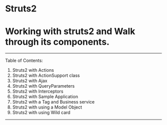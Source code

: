 # Struts2
# Working with struts2 and Walk through its components.
*******************************************************************
 Table of Contents:
 
  1. Struts2 with Actions
  2. Struts2 with ActionSupport class
  3. Struts2 with Ajax
  4. Struts2 with QueryParameters
  5. Struts2 with Interceptors
  6. Struts2 with Sample Application
  7. Struts2 with a Tag and Business service
  8. Struts2 with using a Model Object
  9. Struts2 with using Wild card 
  
  
  ******************************************************************
